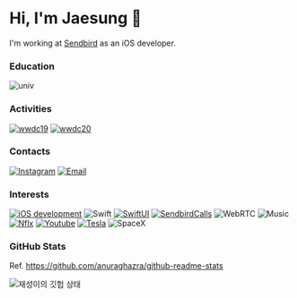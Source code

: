 # Hi, I'm Jaesung 👋

I'm working at [Sendbird](https://sendbird.com) as an iOS developer.

### Education
![univ](https://img.shields.io/badge/Konkuk_univ.-Electrical_Engineering_(current)-036b40?style=for-the-badge)

### Activities
[![wwdc19](https://img.shields.io/badge/WWDC19-Scholarship_Winner-999999?style=for-the-badge&logo=apple&logoColor=white)](https://blog.naver.com/dreamkonkuk/221537896778)
[![wwdc20](https://img.shields.io/badge/WWDC20-Swift_Student_Challenge_Winner-999999?style=for-the-badge&logo=apple&logoColor=white)](http://www.konkuk.ac.kr/Administration/Pub/jsp/New/ku_pe_02_01.jsp?forum=people&id=5b3f1eb)

### Contacts
[![Instagram](https://img.shields.io/badge/Instagram-e4405f?style=for-the-badge&logo=instagram&logoColor=white)](https://www.instagram.com/j_sung_0o0/)
[![Email](https://img.shields.io/badge/Email-168de2?style=for-the-badge&logo=mail.ru&logoColor=white)](mailto:chic0815@icloud.com)

### Interests
[![iOS development](https://img.shields.io/badge/iOS_Development-999999?style=for-the-badge&logo=apple&logoColor=white)](https://developer.apple.com)
![Swift](https://img.shields.io/badge/Swift-fa7343?style=for-the-badge&logo=swift&logoColor=white)
[![SwiftUI](https://img.shields.io/badge/Swiftui-blue?style=for-the-badge&logo=swift&logoColor=white)](https://github.com/Swift-at-Night/ElViewKit)
[![SendbirdCalls](https://img.shields.io/badge/Sendbird_calls-825eeb?style=for-the-badge)](https://sendbird.com/features/voice-and-video)
![WebRTC](https://img.shields.io/badge/WebRTC-333333?style=for-the-badge&logo=webrtc&logoColor=white)
![Music](https://img.shields.io/badge/Listening_to_Music-fd5260?style=for-the-badge&logo=apple-music&logoColor=white)
[![Nflx](https://img.shields.io/badge/Watching_Netflix-e50914?style=for-the-badge&logo=netflix&logoColor=white)](https://netflix.com)
[![Youtube](https://img.shields.io/badge/Watching_Youtube-ff0000?style=for-the-badge&logo=youtube&logoColor=white)](https://youtube.com)
[![Tesla](https://img.shields.io/badge/Tesla_떡상가즈아-cc0000?style=for-the-badge&logo=tesla&logoColor=white)](https://www.tesla.com/modelx)
![SpaceX](https://img.shields.io/badge/SpaceX-000000?style=for-the-badge&logo=spacex&logoColor=white)

### GitHub Stats

Ref. https://github.com/anuraghazra/github-readme-stats

![재성이의 깃헙 상태](https://github-readme-stats.vercel.app/api?username=jaesung-0o0&show_icons=true&theme=tokyonight)
